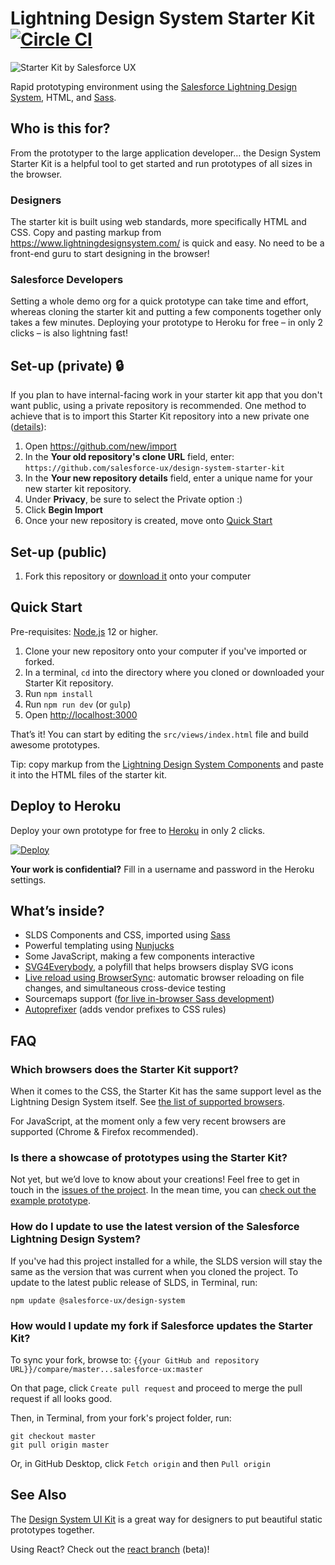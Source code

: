 # Lightning Design System Starter Kit [![Circle CI](https://circleci.com/gh/salesforce-ux/design-system-starter-kit.svg?style=shield&circle-token=6c0b617673fd9c9e4eb4fb9defe953a92fc1797c)](https://circleci.com/gh/salesforce-ux/design-system-starter-kit)

![Starter Kit by Salesforce UX](https://rawgit.com/salesforce-ux/design-system-starter-kit/master/starter-kit.svg)

Rapid prototyping environment using the [Salesforce Lightning Design System](https://www.lightningdesignsystem.com/), HTML, and [Sass](http://www.sass-lang.com/).

## Who is this for?

From the prototyper to the large application developer… the Design System Starter Kit
is a helpful tool to get started and run prototypes of all sizes in the browser.

### Designers

The starter kit is built using web standards, more specifically HTML and CSS.
Copy and pasting markup from <https://www.lightningdesignsystem.com/> is quick and easy.
No need to be a front-end guru to start designing in the browser!

### Salesforce Developers

Setting a whole demo org for a quick prototype can take time and effort,
whereas cloning the starter kit and putting a few components together only takes a few minutes.
Deploying your prototype to Heroku for free – in only 2 clicks – is also lightning fast!

## Set-up (private) 🔒
If you plan to have internal-facing work in your starter kit app that you don't want public, using a private repository is recommended. One method to achieve that is to import this Starter Kit repository into a new private one ([details](https://help.github.com/en/github/importing-your-projects-to-github/importing-a-repository-with-github-importer)):

1. Open https://github.com/new/import
1. In the **Your old repository's clone URL** field, enter: `https://github.com/salesforce-ux/design-system-starter-kit`
1. In the **Your new repository details** field, enter a unique name for your new starter kit repository.
1. Under **Privacy**, be sure to select the Private option :)
1. Click **Begin Import**
1. Once your new repository is created, move onto [Quick Start](#quick-start)

## Set-up (public)
1. Fork this repository or [download it](https://github.com/salesforce-ux/design-system-starter-kit/archive/master.zip) onto your computer

## Quick Start

Pre-requisites: [Node.js](https://nodejs.org/en/) 12 or higher.

1. Clone your new repository onto your computer if you've imported or forked.
1. In a terminal, `cd` into the directory where you cloned or downloaded your Starter Kit repository.
1. Run `npm install`
1. Run `npm run dev` (or `gulp`)
1. Open <http://localhost:3000>

That’s it! You can start by editing the `src/views/index.html` file and build awesome prototypes.

Tip: copy markup from the [Lightning Design System Components](https://www.lightningdesignsystem.com/components-overview/) and paste it into the HTML files of the starter kit.

## Deploy to Heroku

Deploy your own prototype for free to [Heroku](https://www.heroku.com) in only 2 clicks.

[![Deploy](https://www.herokucdn.com/deploy/button.svg)](https://heroku.com/deploy)

**Your work is confidential?** Fill in a username and password in the Heroku settings.

## What’s inside?

- SLDS Components and CSS, imported using [Sass](http://www.sass-lang.com/)
- Powerful templating using [Nunjucks](http://mozilla.github.io/nunjucks/)
- Some JavaScript, making a few components interactive
- [SVG4Everybody](https://github.com/jonathantneal/svg4everybody), a polyfill that helps browsers display SVG icons
- [Live reload using BrowserSync](https://www.browsersync.io/): automatic browser reloading on file changes, and simultaneous cross-device testing
- Sourcemaps support ([for live in-browser Sass development](https://medium.com/@toolmantim/getting-started-with-css-sourcemaps-and-in-browser-sass-editing-b4daab987fb0))
- [Autoprefixer](https://github.com/postcss/autoprefixer) (adds vendor prefixes to CSS rules)

## FAQ

### Which browsers does the Starter Kit support?

When it comes to the CSS, the Starter Kit has the same support level as the Lightning Design System itself.
See [the list of supported browsers](https://www.lightningdesignsystem.com/faq/#what-browsers-are-supported).

For JavaScript, at the moment only a few very recent browsers are supported (Chrome & Firefox recommended).

### Is there a showcase of prototypes using the Starter Kit?

Not yet, but we’d love to know about your creations! Feel free to get in touch in the [issues of the project](https://github.com/salesforce-ux/design-system-starter-kit/issues).
In the mean time, you can [check out the example prototype](https://starter-kit-demo.herokuapp.com/example.html).

### How do I update to use the latest version of the Salesforce Lightning Design System?

If you've had this project installed for a while, the SLDS version will stay the same as the version that was current when you cloned the project. To update to the latest public release of SLDS, in Terminal, run:

`npm update @salesforce-ux/design-system`

### How would I update my fork if Salesforce updates the Starter Kit?

To sync your fork, browse to: `{{your GitHub and repository URL}}/compare/master...salesforce-ux:master`

On that page, click `Create pull request` and proceed to merge the pull request if all looks good.

Then, in Terminal, from your fork's project folder, run:

```
git checkout master
git pull origin master
```

Or, in GitHub Desktop, click `Fetch origin` and then `Pull origin`

## See Also

The [Design System UI Kit](https://github.com/salesforce-ux/design-system-ui-kit/) is a great way for designers to put beautiful static prototypes together.

Using React? Check out the [react branch](https://github.com/salesforce-ux/design-system-starter-kit/tree/react) (beta)!
